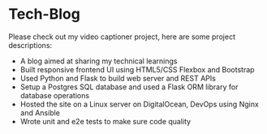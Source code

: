 # Tech-Blog
Please check out my video captioner project, here are some project descriptions:
* A blog aimed at sharing my technical learnings
* Built responsive frontend UI using HTML5/CSS Flexbox and Bootstrap
* Used Python and Flask to build web server and REST APIs
* Setup a Postgres SQL database and used a Flask ORM library for database operations
* Hosted the site on a Linux server on DigitalOcean, DevOps using Nginx and Ansible
* Wrote unit and e2e tests to make sure code quality
